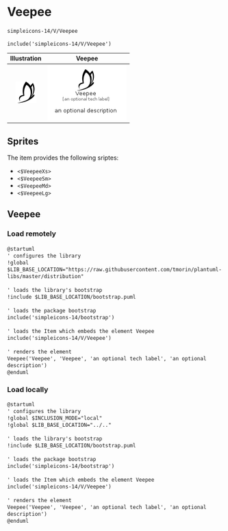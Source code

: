 # Veepee


```text
simpleicons-14/V/Veepee
```

```text
include('simpleicons-14/V/Veepee')
```



| Illustration | Veepee |
| :---: | :---: |
| ![illustration for Illustration](../../simpleicons-14/V/Veepee.png) | ![illustration for Veepee](../../simpleicons-14/V/Veepee.Local.png) |



## Sprites
The item provides the following sriptes:

- `<$VeepeeXs>`
- `<$VeepeeSm>`
- `<$VeepeeMd>`
- `<$VeepeeLg>`





## Veepee

### Load remotely
```plantuml
@startuml
' configures the library
!global $LIB_BASE_LOCATION="https://raw.githubusercontent.com/tmorin/plantuml-libs/master/distribution"

' loads the library's bootstrap
!include $LIB_BASE_LOCATION/bootstrap.puml

' loads the package bootstrap
include('simpleicons-14/bootstrap')

' loads the Item which embeds the element Veepee
include('simpleicons-14/V/Veepee')

' renders the element
Veepee('Veepee', 'Veepee', 'an optional tech label', 'an optional description')
@enduml
```

### Load locally
```plantuml
@startuml
' configures the library
!global $INCLUSION_MODE="local"
!global $LIB_BASE_LOCATION="../.."

' loads the library's bootstrap
!include $LIB_BASE_LOCATION/bootstrap.puml

' loads the package bootstrap
include('simpleicons-14/bootstrap')

' loads the Item which embeds the element Veepee
include('simpleicons-14/V/Veepee')

' renders the element
Veepee('Veepee', 'Veepee', 'an optional tech label', 'an optional description')
@enduml
```

